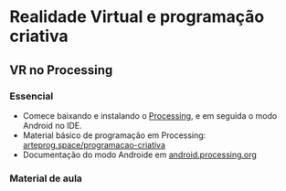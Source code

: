 # Realidade Virtual e programação criativa

## VR no Processing

### Essencial

- Comece baixando e instalando o [Processing](https://processing.org), e em seguida o modo Android no IDE.
- Material básico de programação em Processing: [arteprog.space/programacao-criativa](https://arteprog.space/programacao-criativa)
- Documentação do modo Androide em [android.processing.org](https://android.processing.org)

### Material de aula

